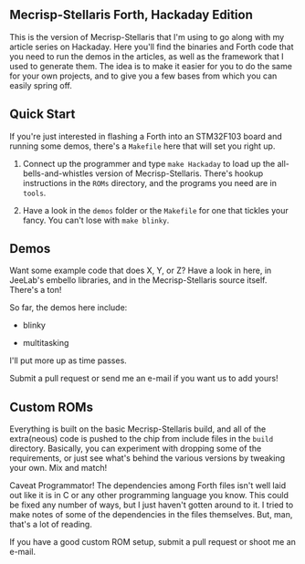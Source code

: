 ## Mecrisp-Stellaris Forth, Hackaday Edition

This is the version of Mecrisp-Stellaris that I'm using to go along with my article series on Hackaday.  Here you'll find the binaries and Forth code that you need to run the demos in the articles, as well as the framework that I used to generate them.  The idea is to make it easier for you to do the same for your own projects, and to give you a few bases from which you can easily spring off.

## Quick Start

If you're just interested in flashing a Forth into an STM32F103 board and running some demos, there's a `Makefile` here that will set you right up.  

1. Connect up the programmer and type `make Hackaday` to load up the all-bells-and-whistles version of Mecrisp-Stellaris.  There's hookup instructions in the `ROMs` directory, and the programs you need are in `tools`.

2.  Have a look in the `demos` folder or the `Makefile` for one that tickles your fancy.  You can't lose with `make blinky`.

## Demos

Want some example code that does X, Y, or Z?  Have a look in here, in JeeLab's embello libraries, and in the Mecrisp-Stellaris source itself.  There's a ton! 

So far, the demos here include: 

* blinky

* multitasking

I'll put more up as time passes.

Submit a pull request or send me an e-mail if you want us to add yours!  

## Custom ROMs

Everything is built on the basic Mecrisp-Stellaris build, and all of the extra(neous) code is pushed to the chip from include files in the `build` directory.  Basically, you can experiment with dropping some of the requirements, or just see what's behind the various versions by tweaking your own.  Mix and match!

Caveat Programmator!  The dependencies among Forth files isn't well laid out like it is in C or any other programming language you know.  This could be fixed any number of ways, but I just haven't gotten around to it.  I tried to make notes of some of the dependencies in the files themselves.  But, man, that's a lot of reading. 

If you have a good custom ROM setup, submit a pull request or shoot me an e-mail.


